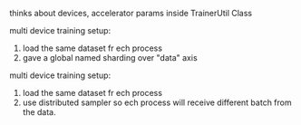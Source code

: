 
thinks about 
devices, accelerator params inside TrainerUtil Class



multi device training setup:
1. load the same dataset fr ech process 
2. gave a global named sharding over "data"  axis


multi device training setup:
1. load the same dataset fr ech process 
2. use distributed sampler so ech process will receive different batch from the data.

